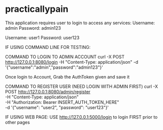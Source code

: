 # practicallypain

This application requires user to login to access any services:
Username: admin
Password: admin123

Username: user1
Password: user123

IF USING COMMAND LINE FOR TESTING:

COMMAND TO LOGIN TO ADMIN ACCOUNT
curl -X POST http://127.0.0.1:8080/login  -H "Content-Type: application/json"  -d '{"username":"admin","password":"admin123"}' 

Once login to Account, Grab the AuthToken given and save it

COMMAND TO REGISTER USER (NEED LOGIN WITH ADMIN FIRST)
curl -X POST http://127.0.0.1:8080/admin/register \
  -H "Content-Type: application/json" \
  -H "Authorization: Bearer INSERT_AUTH_TOKEN_HERE" \
  -d '{"username": "user2", "password": "user123"}'


IF USING WEB PAGE:
USE http://127.0.0.1:5000/login to login FIRST prior to other pages
